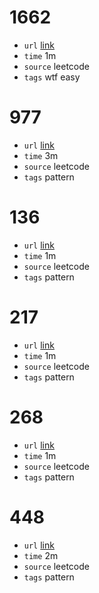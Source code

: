 # 1662
- `url` [link](https://leetcode.com/problems/check-if-two-string-arrays-are-equivalent/description/?envType=daily-question&envId=2023-12-01)
- `time` 1m
- `source` leetcode
- `tags` wtf easy
# 977
- `url` [link](https://leetcode.com/problems/squares-of-a-sorted-array/description/)
- `time` 3m
- `source` leetcode
- `tags` pattern
# 136
- `url` [link](https://leetcode.com/problems/single-number/description/)
- `time` 1m
- `source` leetcode
- `tags` pattern
# 217
- `url` [link](https://leetcode.com/problems/contains-duplicate/description/)
- `time` 1m
- `source` leetcode
- `tags` pattern 
# 268
- `url` [link](https://leetcode.com/problems/missing-number/description/)
- `time` 1m
- `source` leetcode
- `tags` pattern 
# 448
- `url` [link](https://leetcode.com/problems/find-all-numbers-disappeared-in-an-array/description/)
- `time` 2m
- `source` leetcode
- `tags` pattern 